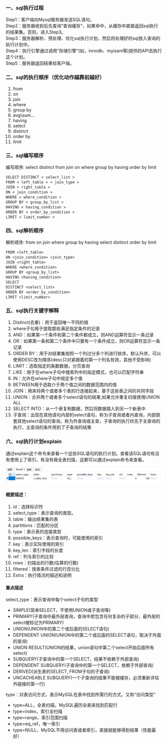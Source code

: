 ### 一、sql执行过程
Step1：客户端向Mysql服务器发送SQL语句。  
Step2：服务器收到后先查询”查询缓存“，如果命中，从缓存中直接返回sql执行的结果集。否则，进入Step3。  
Step3：服务器解析、预处理、优化sql执行计划，然后将处理好的sql放入查询的执行计划中。  
Step4：执行引擎通过调用”存储引擎”(如，innodb、myisam等)提供的API去执行这个计划。  
Step5：服务器返回结果给客户端。  

### 二、sql的执行顺序（优化动作越靠前越好）
1. from
2. on
3. join
4. where
5. group by
6. avg\sum...
7. having
8. select
9. distinct
10. order by
11. limit            

### 三、sql编写顺序
编写顺序: select distinct from join on where group by having order by limit
```
SELECT DISTINCT < select_list >
FROM < left_table > < join_type >
JOIN < right_table >
ON < join_condition >
WHERE < where_condition >
GROUP BY < group_by_list >
HAVING < having_condition >
ORDER BY < order_by_condition >
LIMIT < limit_number >
```

### 四、sql解析顺序
解析顺序: from on join where group by having select distinct order by limit
```
FROM <left_table>
ON <join_condition> <join_type> 
JOIN <right_table>
WHERE <where_condition>
GROUP BY <group_by_list>
HAVING <having_condition>
SELECT 
DISTINCT <select_list>
ORDER BY <order_by_condition>
LIMIT <limit_number>
```

### 五、sql执行关键字解释
1. Distinct(去重)：用于返回唯一不同的值
2. where子句用于提取那些满足指定条件的记录
3. AND：如果第一个条件和第二个条件都成立，则AND运算符显示一条记录
4. OR：如果第一条和第二个条件中只要有一个条件成立，则OR运算符显示一条记录
5. ORDER BY：用于对结果集按照一个列过分多个列进行排序，默认升序，可以使用DESC改为降序(desc只对紧跟着的第一个列名有效，其他不受影响)
6. LIMIT：选取指定的条数数据，分页查询
7. LIKE：用于在where子句中搜索列中的指定模式，也可以匹配字符串
8. IN：允许在where子句中规定多个值
9. BETWEEN用于选取介于两个值之间的数据范围内的值
10. JOIN：用来将两个或者多个表的行连接起来，基于这些表之间的共同字段
11. UNION：合并两个或者多个select语句的结果,如果允许重复的值使用UNION ALL
12. SELECT INTO：从一个表复制数据，然后将数据插入到另一个新表中
13. 子查询：出现在其他语句内部的select语句，称为子查询或者内查询，内部嵌套其他select语句的查询，称为外查询或主查，子查询的执行优先于主查询的执行，主查询的条件用到了子查询的结果

### 六、sql执行计划explain
通过explain这个命令来查看一个这些SQL语句的执行计划。查看该SQL语句有没有使用上了索引，有没有做全表扫描，这都可以通过explain命令来查看。

![avater](../../../docs/files/sql执行计划explain.png)

#### 概要描述：
1. id：选择标识符
2. select_type：表示查询的类型。
3. table：输出结果集的表
4. partitions：匹配的分区
5. type：表示表的连接类型
6. possible_keys：表示查询时，可能使用的索引
7. key：表示实际使用的索引
8. key_len：索引字段的长度
9. ref：列与索引的比较
10. rows：扫描出的行数(估算的行数)
11. filtered：按表条件过滤的行百分比
12. Extra：执行情况的描述和说明

#### 重点描述
select_type：表示查询中每个select子句的类型
- SIMPLE(简单SELECT，不使用UNION或子查询等)
- PRIMARY(子查询中最外层查询，查询中若包含任何复杂的子部分，最外层的select被标记为PRIMARY)
- UNION(UNION中的第二个或后面的SELECT语句)
- DEPENDENT UNION(UNION中的第二个或后面的SELECT语句，取决于外面的查询)
- UNION RESULT(UNION的结果，union语句中第二个select开始后面所有select)
- SUBQUERY(子查询中的第一个SELECT，结果不依赖于外部查询)
- DEPENDENT SUBQUERY(子查询中的第一个SELECT，依赖于外部查询)
- DERIVED(派生表的SELECT, FROM子句的子查询)
- UNCACHEABLE SUBQUERY(一个子查询的结果不能被缓存，必须重新评估外链接的第一行)

type：对表访问方式，表示MySQL在表中找到所需行的方式，又称“访问类型”
- type=ALL，全表扫描，MySQL遍历全表来找到匹配行
- type=index，索引全扫描
- type=range，索引范围扫描
- type=eq_ref，唯一索引
- type=NULL，MySQL不用访问表或者索引，直接就能够得到结果（性能最好）

